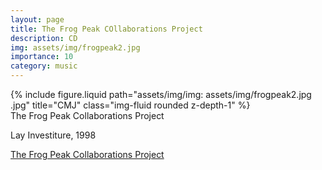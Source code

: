 ```yaml
---
layout: page
title: The Frog Peak COllaborations Project
description: CD
img: assets/img/frogpeak2.jpg
importance: 10
category: music
---
```


<div class="row">
    <div class="col-sm mt-3 mt-md-0">
        {% include figure.liquid path="assets/img/img: assets/img/frogpeak2.jpg
.jpg" title="CMJ" class="img-fluid rounded z-depth-1" %}
    </div>
</div>
<div class="caption">
The Frog Peak Collaborations Project


</div>

Lay Investiture, 1998

[The Frog Peak Collaborations Project](https://www.discogs.com/release/1959274-Various-The-Frog-Peak-Collaborations-Project)
